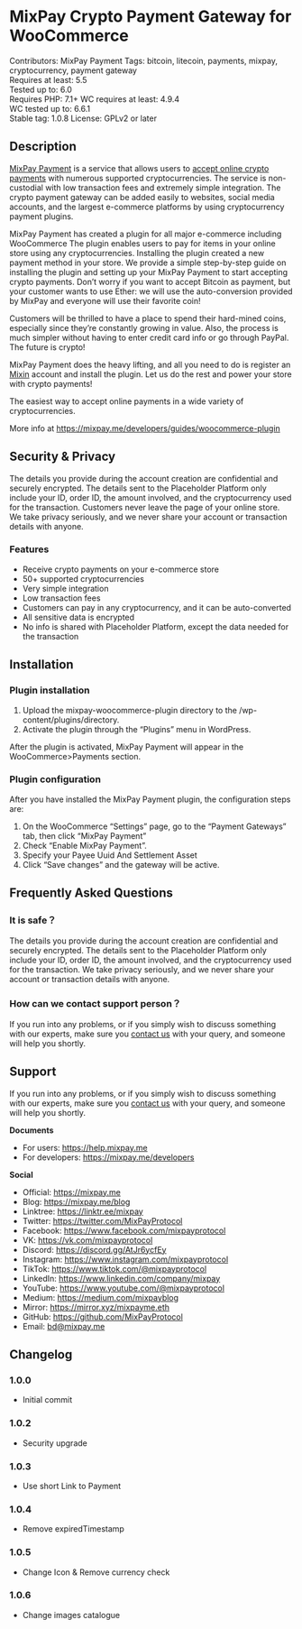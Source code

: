 # MixPay Crypto Payment Gateway for WooCommerce
Contributors: MixPay Payment
Tags: bitcoin, litecoin, payments, mixpay, cryptocurrency, payment gateway  
Requires at least:       5.5  
Tested up to:            6.0  
Requires PHP:            7.1+
WC requires at least:    4.9.4  
WC tested up to:         6.6.1  
Stable tag:              1.0.8
License:                 GPLv2 or later

## Description

[MixPay Payment](https://mixpay.me/) is a service that allows users to [accept online crypto payments](https://github.com/MixPayHQ/mixpay-woocommerce-plugin) with numerous supported cryptocurrencies. The service is non-custodial with low transaction fees and extremely simple integration. The crypto payment gateway can be added easily to websites, social media accounts, and the largest e-commerce platforms by using cryptocurrency payment plugins.

MixPay Payment has created a plugin for all major e-commerce including WooCommerce The plugin enables users to pay for items in your online store using any cryptocurrencies. Installing the plugin created a new payment method in your store. We provide a simple step-by-step guide on installing the plugin and setting up your MixPay Payment to start accepting crypto payments. Don’t worry if you want to accept Bitcoin as payment, but your customer wants to use Ether: we will use the auto-conversion provided by MixPay and everyone will use their favorite coin!

Customers will be thrilled to have a place to spend their hard-mined coins, especially since they’re constantly growing in value. Also, the process is much simpler without having to enter credit card info or go through PayPal. The future is crypto!

MixPay Payment  does the heavy lifting, and all you need to do is register an [Mixin](https://mixin.one) account and install the plugin. Let us do the rest and power your store with crypto payments!

The easiest way to accept online payments in a wide variety of cryptocurrencies.


More info at https://mixpay.me/developers/guides/woocommerce-plugin

## Security & Privacy
The details you provide during the account creation are confidential and securely encrypted. The details sent to the Placeholder Platform only include your ID, order ID, the amount involved, and the cryptocurrency used for the transaction. Customers never leave the page of your online store. We take privacy seriously, and we never share your account or transaction details with anyone.

### Features

* Receive crypto payments on your e-commerce store
* 50+ supported cryptocurrencies
* Very simple integration
* Low transaction fees
* Customers can pay in any cryptocurrency, and it can be auto-converted
* All sensitive data is encrypted
* No info is shared with Placeholder Platform, except the data needed for the transaction

## Installation 

### Plugin installation

1. Upload the mixpay-woocommerce-plugin directory to the /wp-content/plugins/directory.
2. Activate the plugin through the “Plugins” menu in WordPress.

After the plugin is activated, MixPay Payment will appear in the WooCommerce>Payments section.

### Plugin configuration 

After you have installed the MixPay Payment plugin, the configuration steps are:
1. On the WooCommerce “Settings” page, go to the “Payment Gateways” tab, then click “MixPay Payment”
2. Check “Enable MixPay Payment”.
3. Specify your Payee Uuid And Settlement Asset
4. Click “Save changes” and the gateway will be active.

## Frequently Asked Questions

### It is safe？

The details you provide during the account creation are confidential and securely encrypted. The details sent to the Placeholder Platform only include your ID, order ID, the amount involved, and the cryptocurrency used for the transaction. We take privacy seriously, and we never share your account or transaction details with anyone.

### How can we contact support person？

If you run into any problems, or if you simply wish to discuss something with our experts, make sure you [contact us](bd@mixpay.me) with your query, and someone will help you shortly.

## Support 

If you run into any problems, or if you simply wish to discuss something with our experts, make sure you [contact us](bd@mixpay.me) with your query, and someone will help you shortly.

**Documents**

* For users: https://help.mixpay.me
* For developers: https://mixpay.me/developers

**Social**

* Official: https://mixpay.me
* Blog: https://mixpay.me/blog
* Linktree: https://linktr.ee/mixpay
* Twitter: https://twitter.com/MixPayProtocol
* Facebook: https://www.facebook.com/mixpayprotocol
* VK: https://vk.com/mixpayprotocol
* Discord: https://discord.gg/AtJr6ycfEy
* Instagram: https://www.instagram.com/mixpayprotocol
* TikTok: https://www.tiktok.com/@mixpayprotocol
* LinkedIn: https://www.linkedin.com/company/mixpay
* YouTube: https://www.youtube.com/@mixpayprotocol
* Medium: https://medium.com/mixpayblog
* Mirror: https://mirror.xyz/mixpayme.eth
* GitHub: https://github.com/MixPayProtocol
* Email: bd@mixpay.me

## Changelog
### 1.0.0 
* Initial commit
### 1.0.2 
* Security upgrade
### 1.0.3
* Use short Link to Payment
### 1.0.4
* Remove expiredTimestamp
### 1.0.5
* Change Icon & Remove currency check
### 1.0.6
* Change images catalogue
